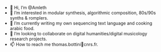 - 👋 Hi, I’m @Amleth
- 👀 I’m interested in modular synthesis, algorithmic composition, 80s/90s synths & romplers.
- 🌱 I’m currently writing my own sequencing text language and cooking arabic food.
- 💞️ I’m looking to collaborate on digital humanities/digital musicology research projects.
- 📫 How to reach me thomas.bottini🍄cnrs.fr.

<!---
Amleth/Amleth is a ✨ special ✨ repository because its `README.md` (this file) appears on your GitHub profile.
You can click the Preview link to take a look at your changes.
--->
